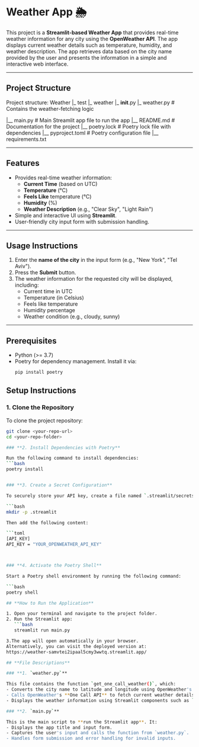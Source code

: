 # **Weather App 🌦️**

This project is a **Streamlit-based Weather App** that provides real-time weather information for any city using the **OpenWeather API**. The app displays current weather details such as temperature, humidity, and weather description. The app retrieves data based on the city name provided by the user and presents the information in a simple and interactive web interface.

---

## **Project Structure**



Project structure:
Weather
|_ test
|_ weather
	|_ __init__.py
	|_ weather.py # Contains the weather-fetching logic
  
|__ main.py      # Main Streamlit app file to run the app
|__ README.md    # Documentation for the project
|__ poetry.lock	 # Poetry lock file with dependencies
|__ pyproject.toml # Poetry configuration file
|__ requirements.txt



---

## **Features**

- Provides real-time weather information:
  - **Current Time** (based on UTC)
  - **Temperature** (°C)
  - **Feels Like** temperature (°C)
  - **Humidity** (%)
  - **Weather Description** (e.g., "Clear Sky", "Light Rain")
- Simple and interactive UI using **Streamlit**.
- User-friendly city input form with submission handling.

---

## **Usage Instructions**

1. Enter the **name of the city** in the input form (e.g., "New York", "Tel Aviv").
2. Press the **Submit** button.
3. The weather information for the requested city will be displayed, including:
   - Current time in UTC
   - Temperature (in Celsius)
   - Feels like temperature
   - Humidity percentage
   - Weather condition (e.g., cloudy, sunny)

---

## **Prerequisites**

- Python (>= 3.7)
- Poetry for dependency management. Install it via:
  ```bash
  pip install poetry


## **Setup Instructions**

### 1. **Clone the Repository**
To clone the project repository:
```bash
git clone <your-repo-url>
cd <your-repo-folder>

### **2. Install Dependencies with Poetry**

Run the following command to install dependencies:
```bash
poetry install


### **3. Create a Secret Configuration**

To securely store your API key, create a file named `.streamlit/secrets.toml` in the root directory:

```bash
mkdir -p .streamlit

Then add the following content:

```toml
[API_KEY]
API_KEY = "YOUR_OPENWEATHER_API_KEY"



### **4. Activate the Poetry Shell**

Start a Poetry shell environment by running the following command:

```bash
poetry shell

## **How to Run the Application**

1. Open your terminal and navigate to the project folder.
2. Run the Streamlit app:
   ```bash
   streamlit run main.py

3.The app will open automatically in your browser.
Alternatively, you can visit the deployed version at:
https://weather-samvtei2ipaal5cmy3wwtq.streamlit.app/

## **File Descriptions**

### **1. `weather.py`**

This file contains the function `get_one_call_weather()`, which:
- Converts the city name to latitude and longitude using OpenWeather's **Geo API**.
- Calls OpenWeather's **One Call API** to fetch current weather details.
- Displays the weather information using Streamlit components such as `st.subheader()`, `st.write()`, and `st.error()`.

### **2. `main.py`**

This is the main script to **run the Streamlit app**. It:
- Displays the app title and input form.
- Captures the user's input and calls the function from `weather.py`.
- Handles form submission and error handling for invalid inputs.


